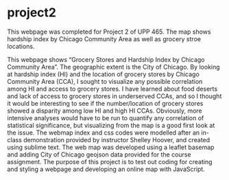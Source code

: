 # project2
This webpage was completed for Project 2 of UPP 465. The map shows hardship index by Chicago Community Area as well as grocery stroe locations.

This webpage shows “Grocery Stores and Hardship Index by Chicago Community Area”. The geographic extent is the City of Chicago. By looking at hardship index (HI) and the location of grocery stores by Chicago Community Area (CCA), I sought to visualize any possible correlation among HI and access to grocery stores. I have learned about food deserts and lack of access to grocery stores in underserved CCAs, and so I thought it would be interesting to see if the number/location of grocery stores showed a disparity among low HI and high HI CCAs. Obviously, more intensive analyses would have to be run to quantify any correlation of statistical significance, but visualizing from the map is a good first look at the issue.
The webmap index and css codes were modelled after an in-class demonstration provided by instructor Shelley Hoover, and created using sublime text. The web map was developed using a leaflet basemap and adding City of Chicago geojson data provided for the course assignment. 
The purpose of this project is to test out coding for creating and styling a webpage and developing an online map with JavaScript.
